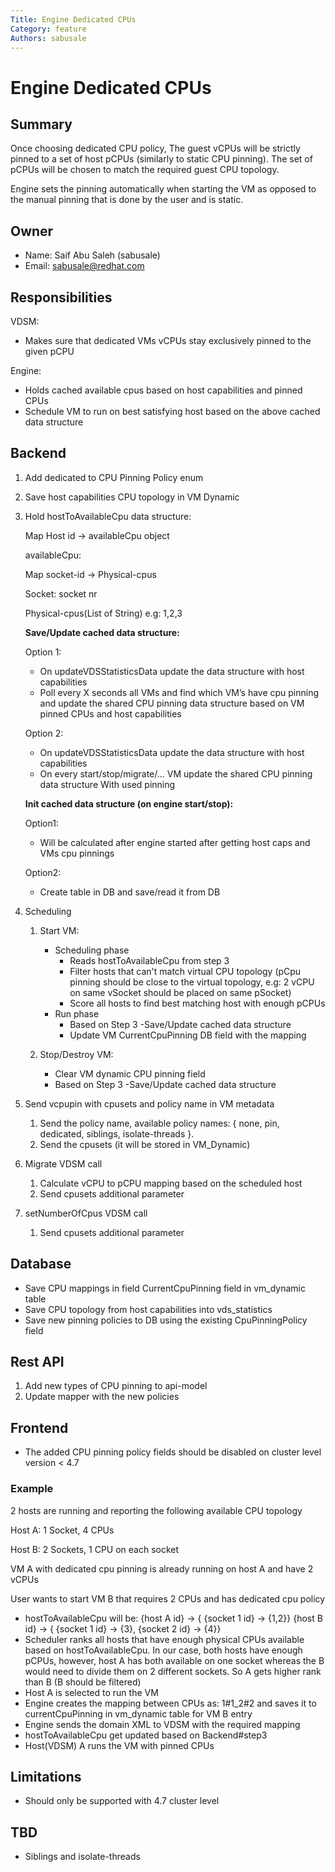```yaml
---
Title: Engine Dedicated CPUs
Category: feature
Authors: sabusale
---
```


# Engine Dedicated CPUs

## Summary

Once choosing dedicated CPU policy, The guest vCPUs will be strictly pinned to a set of host pCPUs
(similarly to static CPU pinning). The set of pCPUs will be chosen to match the required guest CPU topology.

Engine sets the pinning automatically when starting the VM as opposed to the manual pinning that is
done by the user and is static.

## Owner

-   Name: Saif Abu Saleh (sabusale)
-   Email: sabusale@redhat.com

## Responsibilities

VDSM:

- Makes sure that dedicated VMs vCPUs stay exclusively pinned to the given pCPU

Engine:
- Holds cached available cpus based on host capabilities and pinned CPUs
- Schedule VM to run on best satisfying host based on the above cached data structure



## Backend

1. Add dedicated to CPU Pinning Policy enum
2. Save host capabilities CPU topology in VM Dynamic
3. Hold hostToAvailableCpu data structure:

    Map Host id -> availableCpu object

    availableCpu:

    Map socket-id -> Physical-cpus

    Socket: socket nr

    Physical-cpus(List of String) e.g: 1,2,3

    **Save/Update cached data structure:**    

    Option 1:
    * On updateVDSStatisticsData update the data structure with host capabilities
    * Poll every X seconds all VMs and find which VM’s have cpu pinning and update the shared CPU pinning data structure based on VM pinned CPUs and host capabilities

    Option 2:
    * On updateVDSStatisticsData update the data structure with host capabilities
    * On every start/stop/migrate/… VM update the shared CPU pinning data structure
    With used pinning

   **Init cached data structure (on engine start/stop):**
   
    Option1:
    * Will be calculated after engine started after getting host caps and VMs cpu pinnings
    
    Option2:
    * Create table in DB and save/read it from DB

4. Scheduling
    1. Start VM:
        - Scheduling phase
            - Reads hostToAvailableCpu from step 3
            - Filter hosts that can't match virtual CPU topology (pCpu pinning should
              be close to the virtual topology, e.g: 2 vCPU on same vSocket should be placed on same pSocket)
            - Score all hosts to find best matching host with enough pCPUs 
        - Run phase
            - Based on Step 3 -Save/Update cached data structure
            - Update VM CurrentCpuPinning DB field with the mapping

    2. Stop/Destroy VM:
        - Clear VM dynamic CPU pinning field
        - Based on Step 3 -Save/Update cached data structure
    
3. Send vcpupin with cpusets and policy name in VM metadata
   1. Send the policy name, available policy names: { none, pin, dedicated, siblings, isolate-threads }.
   2. Send the cpusets (it will be stored in VM_Dynamic)

4. Migrate VDSM call
   1. Calculate vCPU to pCPU mapping based on the scheduled host
   2. Send cpusets additional parameter
   
5. setNumberOfCpus VDSM call
   1. Send cpusets additional parameter


## Database

* Save CPU mappings in field CurrentCpuPinning field in vm_dynamic table
* Save CPU topology from host capabilities into vds_statistics
* Save new pinning policies to DB using the existing CpuPinningPolicy field

## Rest API

1. Add new types of CPU pinning to api-model
2. Update mapper with the new policies

## Frontend

- The added CPU pinning policy fields should be disabled on cluster level version < 4.7


### Example
2 hosts are running and reporting the following available CPU topology

Host A: 1 Socket, 4 CPUs

Host B: 2 Sockets, 1 CPU on each socket

VM A with dedicated cpu pinning is already running on host A and have 2 vCPUs

User wants to start VM B that requires 2 CPUs and has dedicated cpu policy

- hostToAvailableCpu will be:
  {host A id} -> { {socket 1 id} -> {1,2}}
  {host B id} -> { {socket 1 id} -> {3}, {socket 2 id} -> {4}}
- Scheduler ranks all hosts that have enough physical CPUs available based on hostToAvailableCpu. In our case, both
  hosts have enough pCPUs, however, host A has both available on one socket whereas the B would need to divide them on 
  2 different sockets. So A gets higher rank than B (B should be filtered)
- Host A is selected to run the VM
- Engine creates the mapping between CPUs as: 1#1_2#2 and saves it to currentCpuPinning in vm_dynamic table for VM B entry
- Engine sends the domain XML to VDSM with the required mapping
- hostToAvailableCpu get updated based on Backend#step3
- Host(VDSM) A runs the VM with pinned CPUs

## Limitations
- Should only be supported with 4.7 cluster level

## TBD
- Siblings and isolate-threads